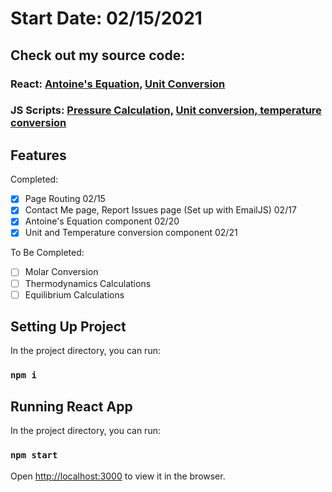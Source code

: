 # Start Date: 02/15/2021

## Check out my source code:
### React: [Antoine's Equation](https://github.com/amy-mavis-qin/ChE-Helper/blob/master/src/components/Pages/AntoinesEquation.js), [Unit Conversion](https://github.com/amy-mavis-qin/ChE-Helper/blob/master/src/components/Pages/UnitConversion.js)
### JS Scripts: [Pressure Calculation,](https://github.com/amy-mavis-qin/ChE-Helper/blob/master/src/scripts/pressure_calculations.js) [Unit conversion, temperature conversion](https://github.com/amy-mavis-qin/ChE-Helper/blob/master/src/scripts/functions.js)

## Features

Completed: 
- [X] Page Routing 02/15
- [X] Contact Me page, Report Issues page (Set up with EmailJS) 02/17
- [x] Antoine's Equation component 02/20
- [x] Unit and Temperature conversion component 02/21

To Be Completed:
- [ ] Molar Conversion
- [ ] Thermodynamics Calculations
- [ ] Equilibrium Calculations

## Setting Up Project

In the project directory, you can run:

### `npm i`

## Running React App

In the project directory, you can run:

### `npm start`

Open [http://localhost:3000](http://localhost:3000) to view it in the browser.

